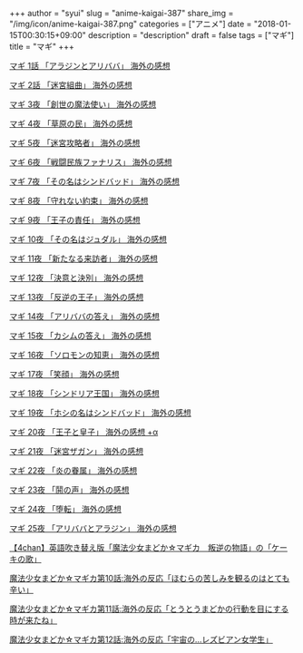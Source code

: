 +++
author = "syui"
slug = "anime-kaigai-387"
share_img = "/img/icon/anime-kaigai-387.png"
categories = ["アニメ"]
date = "2018-01-15T00:30:15+09:00"
description = "description"
draft = false
tags = ["マギ"]
title = "マギ"
+++



<a href="http://blog.livedoor.jp/kaigai_no/archives/18401179.html" rel="nofollow" target="_blank" title="マギ 1話 「アラジンとアリババ」 海外の感想 ">マギ 1話 「アラジンとアリババ」 海外の感想 </a>

<a href="http://blog.livedoor.jp/kaigai_no/archives/18661979.html" rel="nofollow" target="_blank" title="マギ 2話 「迷宮組曲」 海外の感想">マギ 2話 「迷宮組曲」 海外の感想</a>

<a href="http://blog.livedoor.jp/kaigai_no/archives/18927340.html" rel="nofollow" target="_blank" title="マギ 3夜 「創世の魔法使い」 海外の感想">マギ 3夜 「創世の魔法使い」 海外の感想</a>

<a href="http://blog.livedoor.jp/kaigai_no/archives/19247645.html" rel="nofollow" target="_blank" title="マギ 4夜 「草原の民」 海外の感想">マギ 4夜 「草原の民」 海外の感想</a>

<a href="http://blog.livedoor.jp/kaigai_no/archives/19525050.html" rel="nofollow" target="_blank" title="マギ 5夜 「迷宮攻略者」 海外の感想">マギ 5夜 「迷宮攻略者」 海外の感想</a>

<a href="http://blog.livedoor.jp/kaigai_no/archives/19825506.html" rel="nofollow" target="_blank" title="マギ 6夜 「戦闘民族ファナリス」 海外の感想">マギ 6夜 「戦闘民族ファナリス」 海外の感想</a>

<a href="http://blog.livedoor.jp/kaigai_no/archives/20060738.html" rel="nofollow" target="_blank" title="マギ 7夜 「その名はシンドバッド」 海外の感想">マギ 7夜 「その名はシンドバッド」 海外の感想</a>

<a href="http://blog.livedoor.jp/kaigai_no/archives/20335613.html" rel="nofollow" target="_blank" title="マギ 8夜 「守れない約束」 海外の感想">マギ 8夜 「守れない約束」 海外の感想</a>

<a href="http://blog.livedoor.jp/kaigai_no/archives/20666784.html" rel="nofollow" target="_blank" title="マギ 9夜 「王子の責任」 海外の感想">マギ 9夜 「王子の責任」 海外の感想</a>

<a href="http://blog.livedoor.jp/kaigai_no/archives/20951322.html" rel="nofollow" target="_blank" title="マギ 10夜 「その名はジュダル」 海外の感想">マギ 10夜 「その名はジュダル」 海外の感想</a>

<a href="http://blog.livedoor.jp/kaigai_no/archives/21325284.html" rel="nofollow" target="_blank" title="マギ 11夜 「新たなる来訪者」 海外の感想">マギ 11夜 「新たなる来訪者」 海外の感想</a>

<a href="http://blog.livedoor.jp/kaigai_no/archives/21715652.html" rel="nofollow" target="_blank" title="マギ 12夜 「決意と決別」 海外の感想">マギ 12夜 「決意と決別」 海外の感想</a>

<a href="http://blog.livedoor.jp/kaigai_no/archives/22058924.html" rel="nofollow" target="_blank" title="マギ 13夜 「反逆の王子」 海外の感想">マギ 13夜 「反逆の王子」 海外の感想</a>

<a href="http://blog.livedoor.jp/kaigai_no/archives/22855558.html" rel="nofollow" target="_blank" title="マギ 14夜 「アリババの答え」 海外の感想">マギ 14夜 「アリババの答え」 海外の感想</a>

<a href="http://blog.livedoor.jp/kaigai_no/archives/23161048.html" rel="nofollow" target="_blank" title="マギ 15夜 「カシムの答え」 海外の感想">マギ 15夜 「カシムの答え」 海外の感想</a>

<a href="http://blog.livedoor.jp/kaigai_no/archives/24166791.html" rel="nofollow" target="_blank" title="マギ 16夜 「ソロモンの知恵」 海外の感想">マギ 16夜 「ソロモンの知恵」 海外の感想</a>

<a href="http://blog.livedoor.jp/kaigai_no/archives/24182425.html" rel="nofollow" target="_blank" title="マギ 17夜 「笑顔」 海外の感想">マギ 17夜 「笑顔」 海外の感想</a>

<a href="http://blog.livedoor.jp/kaigai_no/archives/24541139.html" rel="nofollow" target="_blank" title="マギ 18夜 「シンドリア王国」 海外の感想">マギ 18夜 「シンドリア王国」 海外の感想</a>

<a href="http://blog.livedoor.jp/kaigai_no/archives/24757609.html" rel="nofollow" target="_blank" title="マギ 19夜 「ホシの名はシンドバッド」 海外の感想">マギ 19夜 「ホシの名はシンドバッド」 海外の感想</a>

<a href="http://blog.livedoor.jp/kaigai_no/archives/26837771.html" rel="nofollow" target="_blank" title="マギ 20夜 「王子と皇子」 海外の感想 +α">マギ 20夜 「王子と皇子」 海外の感想 +α</a>

<a href="http://blog.livedoor.jp/kaigai_no/archives/27151070.html" rel="nofollow" target="_blank" title="マギ 21夜 「迷宮ザガン」 海外の感想">マギ 21夜 「迷宮ザガン」 海外の感想</a>

<a href="http://blog.livedoor.jp/kaigai_no/archives/27439922.html" rel="nofollow" target="_blank" title="マギ 22夜 「炎の眷属」 海外の感想">マギ 22夜 「炎の眷属」 海外の感想</a>

<a href="http://blog.livedoor.jp/kaigai_no/archives/28279778.html" rel="nofollow" target="_blank" title="マギ 23夜 「鬨の声」 海外の感想">マギ 23夜 「鬨の声」 海外の感想</a>

<a href="http://blog.livedoor.jp/kaigai_no/archives/28593586.html" rel="nofollow" target="_blank" title="マギ 24夜 「堕転」 海外の感想">マギ 24夜 「堕転」 海外の感想</a>

<a href="http://blog.livedoor.jp/kaigai_no/archives/28840689.html" rel="nofollow" target="_blank" title="マギ 25夜 「アリババとアラジン」 海外の感想">マギ 25夜 「アリババとアラジン」 海外の感想</a>

<a href="http://cosmoneapolitan.blog.fc2.com/blog-entry-424.html" rel="nofollow" target="_blank" title="【4chan】英語吹き替え版「魔法少女まどか☆マギカ　叛逆の物語」の「ケーキの歌」">【4chan】英語吹き替え版「魔法少女まどか☆マギカ　叛逆の物語」の「ケーキの歌」</a>

<a href="http://kaigai-otaku.jp/anime/madoka-magica/mdmg10" rel="nofollow" target="_blank" title="魔法少女まどか☆マギカ第10話:海外の反応「ほむらの苦しみを観るのはとても辛い」">魔法少女まどか☆マギカ第10話:海外の反応「ほむらの苦しみを観るのはとても辛い」</a>

<a href="http://kaigai-otaku.jp/anime/madoka-magica/mdmg11" rel="nofollow" target="_blank" title="魔法少女まどか☆マギカ第11話:海外の反応「とうとうまどかの行動を目にする時が来たね」">魔法少女まどか☆マギカ第11話:海外の反応「とうとうまどかの行動を目にする時が来たね」</a>

<a href="http://kaigai-otaku.jp/anime/madoka-magica/mdmg12" rel="nofollow" target="_blank" title="魔法少女まどか☆マギカ第12話:海外の反応「宇宙の…レズビアン女学生」">魔法少女まどか☆マギカ第12話:海外の反応「宇宙の…レズビアン女学生」</a>
